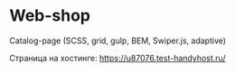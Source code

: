 # Web-shop
Catalog-page (SCSS, grid, gulp, BEM, Swiper.js, adaptive)

Страница на хостинге: https://u87076.test-handyhost.ru/
